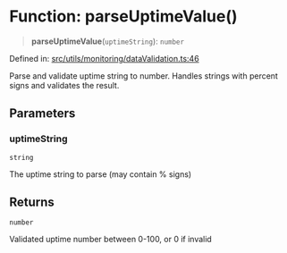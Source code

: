 # Function: parseUptimeValue()

> **parseUptimeValue**(`uptimeString`): `number`

Defined in: [src/utils/monitoring/dataValidation.ts:46](https://github.com/Nick2bad4u/Uptime-Watcher/blob/main/src/utils/monitoring/dataValidation.ts#L46)

Parse and validate uptime string to number. Handles strings with percent
signs and validates the result.

## Parameters

### uptimeString

`string`

The uptime string to parse (may contain % signs)

## Returns

`number`

Validated uptime number between 0-100, or 0 if invalid
